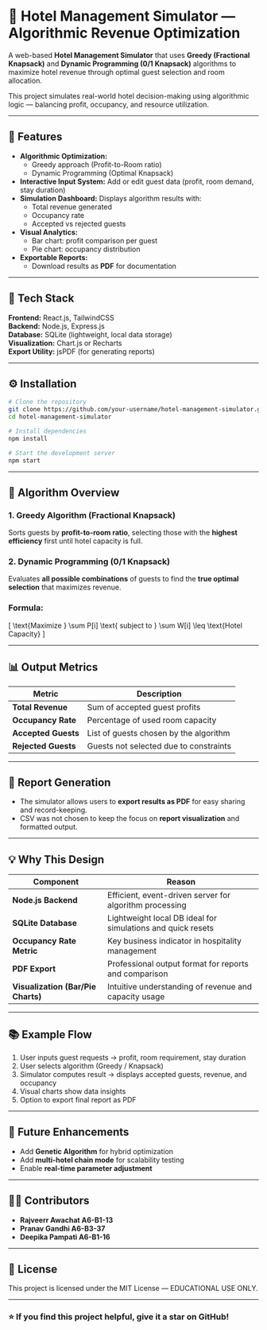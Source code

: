 # 🏨 Hotel Management Simulator — Algorithmic Revenue Optimization

A web-based **Hotel Management Simulator** that uses **Greedy (Fractional Knapsack)** and **Dynamic Programming (0/1 Knapsack)** algorithms to maximize hotel revenue through optimal guest selection and room allocation.  

This project simulates real-world hotel decision-making using algorithmic logic — balancing profit, occupancy, and resource utilization.

---

## 🚀 Features

- **Algorithmic Optimization:**
  - Greedy approach (Profit-to-Room ratio)
  - Dynamic Programming (Optimal Knapsack)
- **Interactive Input System:** Add or edit guest data (profit, room demand, stay duration)
- **Simulation Dashboard:** Displays algorithm results with:
  - Total revenue generated
  - Occupancy rate
  - Accepted vs rejected guests
- **Visual Analytics:**
  - Bar chart: profit comparison per guest
  - Pie chart: occupancy distribution
- **Exportable Reports:**
  - Download results as **PDF** for documentation

---

## 🧠 Tech Stack

**Frontend:** React.js, TailwindCSS  
**Backend:** Node.js, Express.js  
**Database:** SQLite (lightweight, local data storage)  
**Visualization:** Chart.js or Recharts  
**Export Utility:** jsPDF (for generating reports)

---

## ⚙️ Installation

```bash
# Clone the repository
git clone https://github.com/your-username/hotel-management-simulator.git
cd hotel-management-simulator
```

```bash
# Install dependencies
npm install
```

```bash
# Start the development server
npm start
```

---

## 🧩 Algorithm Overview

### 1. Greedy Algorithm (Fractional Knapsack)
Sorts guests by **profit-to-room ratio**, selecting those with the **highest efficiency** first until hotel capacity is full.

### 2. Dynamic Programming (0/1 Knapsack)
Evaluates **all possible combinations** of guests to find the **true optimal selection** that maximizes revenue.

### Formula:
\[
\text{Maximize } \sum P[i] \text{ subject to } \sum W[i] \leq \text{Hotel Capacity}
\]

---

## 📊 Output Metrics

| Metric | Description |
|--------|--------------|
| **Total Revenue** | Sum of accepted guest profits |
| **Occupancy Rate** | Percentage of used room capacity |
| **Accepted Guests** | List of guests chosen by the algorithm |
| **Rejected Guests** | Guests not selected due to constraints |

---

## 🧾 Report Generation

- The simulator allows users to **export results as PDF** for easy sharing and record-keeping.
- CSV was not chosen to keep the focus on **report visualization** and formatted output.

---

## 💡 Why This Design

| Component | Reason |
|------------|--------|
| **Node.js Backend** | Efficient, event-driven server for algorithm processing |
| **SQLite Database** | Lightweight local DB ideal for simulations and quick resets |
| **Occupancy Rate Metric** | Key business indicator in hospitality management |
| **PDF Export** | Professional output format for reports and comparison |
| **Visualization (Bar/Pie Charts)** | Intuitive understanding of revenue and capacity usage |

---

## 📚 Example Flow

1. User inputs guest requests → profit, room requirement, stay duration  
2. User selects algorithm (Greedy / Knapsack)  
3. Simulator computes result → displays accepted guests, revenue, and occupancy  
4. Visual charts show data insights  
5. Option to export final report as PDF  

---

## 🧠 Future Enhancements

- Add **Genetic Algorithm** for hybrid optimization  
- Add **multi-hotel chain mode** for scalability testing  
- Enable **real-time parameter adjustment**

---

## 👨‍💻 Contributors

- **Rajveerr Awachat A6-B1-13**
- **Pranav Gandhi A6-B3-37**
- **Deepika Pampati A6-B1-16**

---

## 📄 License

This project is licensed under the MIT License — EDUCATIONAL USE ONLY.

---

### ⭐ If you find this project helpful, give it a star on GitHub!
